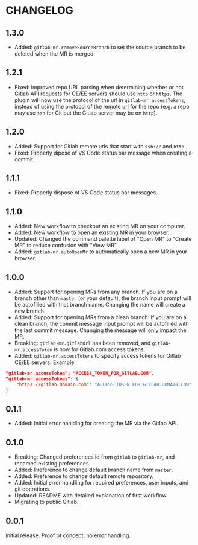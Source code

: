 # CHANGELOG

## 1.3.0

* Added: `gitlab-mr.removeSourceBranch` to set the source branch to be deleted when the MR is merged.

## 1.2.1

* Fixed: Improved repo URL parsing when determining whether or not Gitlab API requests for CE/EE servers should use `http` or `https`. The plugin will now use the protocol of the url in `gitlab-mr.accessTokens`, instead of using the protocol of the remote url for the repo (e.g. a repo may use `ssh` for Git but the Gitlab server may be on `http`).

## 1.2.0

* Added: Support for Gitlab remote urls that start with `ssh://` and `http`.
* Fixed: Properly dipose of VS Code status bar message when creating a commit.

## 1.1.1

* Fixed: Properly dispose of VS Code status bar messages.

## 1.1.0

* Added: New workflow to checkout an existing MR on your computer.
* Added: New workflow to open an existing MR in your browser.
* Updated: Changed the command palette label of "Open MR" to "Create MR" to reduce confusion with "View MR".
* Added: `gitlab-mr.autoOpenMr` to automatically open a new MR in your browser.

## 1.0.0

* Added: Support for opening MRs from any branch. If you are on a branch other than `master` (or your default), the branch input prompt will be autofilled with that branch name. Changing the name will create a new branch.
* Added: Support for opening MRs from a clean branch. If you are on a clean branch, the commit message input prompt will be autofilled with the last commit message. Changing the message will only impact the MR.
* Breaking: `gitlab-mr.gitlabUrl` has been removed, and `gitlab-mr.accessToken` is now for Gitlab.com access tokens.
* Added: `gitlab-mr.accessTokens` to specify access tokens for Gitlab CE/EE servers. Example:

```json
"gitlab-mr.accessToken": "ACCESS_TOKEN_FOR_GITLAB.COM",
"gitlab-mr.accessTokens": {
    "https://gitlab.domain.com": "ACCESS_TOKEN_FOR_GITLAB.DOMAIN.COM"
}
```

## 0.1.1

* Added: Initial error hanlding for creating the MR via the Gitlab API.

## 0.1.0

* Breaking: Changed preferences id from `gitlab` to `gitlab-mr`, and renamed existing preferences.
* Added: Preference to change default branch name from `master`.
* Added: Preference to change default remote repository.
* Added: Initial error handling for required preferences, user inputs, and git operations.
* Updated: README with detailed explanation of first workflow.
* Migrating to public Gitlab.

## 0.0.1

Initial release. Proof of concept, no error handling.
